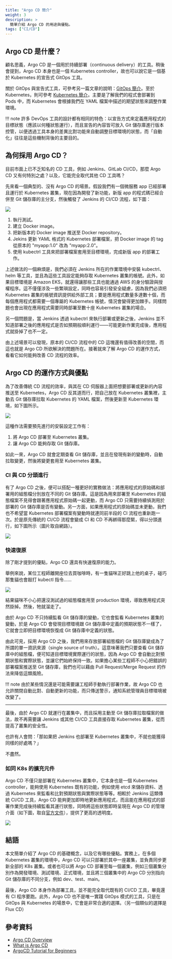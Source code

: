 ```yaml
---
title: "Argo CD 簡介"
weight: 3
description: >
  簡單介紹 Argo CD 的用途與優點。
tags: ["CI/CD"]  
---
```


## Argo CD 是什麼？

顧名思義，Argo CD 是一個用於持續部署（continuous delivery）的工具。稍後會提到，Argo CD 本身也是一個 Kubernetes controller，故也可以說它是一個基於 Kubernetes 的宣告式 GitOps 工具。

關於 GitOps 與宣告式工具，可參考另一篇文章的說明：[GitOps 簡介](gitops.md)。至於 Kubernetes，則可參考 [Kubernetes 簡介](../k8s/overview/k8s-overview.md)。主要是了解我們的程式會部署到 Pods 中，而 Kubernetes 會根據我們在 YAML 檔案中描述的期望狀態來調整作業環境。

!!! note
    許多 DevOps 工具的設計都有相同的特色：以宣告方式來定義應用程式的目標狀態（應該以何種狀態運行），而且宣告的內容皆可放入 Git 儲存庫進行版本控管，以便透過工具本身的差異比對功能來自動調整目標環境的狀態，而「自動化」往往是這些機制背後的主要目的。

## 為何採用 Argo CD？

目前市面上已不乏知名的 CD 工具，例如 Jenkins、GitLab CI/CD，那麼 Argo CD 又有何特別之處？以及，它能完全取代其他 CD 工具嗎？

先來看一個典型的、沒有 Argo CD 的場景。假設我們有一個微服務 app 已經部署且運行於 Kubernetes 叢集，現在因為開發了新功能，新版 app 的程式碼已經合併至 Git 儲存庫的主分支，然後觸發了 Jenkins 的 CI/CD 流程，如下圖：

![](images/scenario-no-argocd.png)

1. 執行測試。
2. 建立 Docker image。
3. 把新版本的 Docker image 推送至 Docker repository。
4. Jekins 更新 YAML 格式的 Kubernetes 部署檔案，把 Docker image 的 tag 從原本的 "myapp:1.0" 改為 "myapp:2.0"。
5. 使用 kubectrl 工具來把部署檔案套用至目標環境，完成新版 app 的部署工作。

上述做法的一個麻煩是，我們必須在 Jenkins 所在的作業環境中安裝 kubectrl、helm 等工具，並且為這些工具設定能夠存取 Kubernetes 叢集的帳號。此外，如果目標環境是 Amazon EKS，就還得讓那些工具也能通過 AWS 的身分驗證與授權程序。這不僅僅涉及一些繁瑣設定，同時也容易引發安全疑慮，因為我們必須把 Kubernetes 叢集的帳號資訊提供給外部工具；要是應用程式數量多達數十個，而每個應用程式都需要一個專屬的 Kubernetes 帳號，情況會變得更加棘手。同樣問題也會出現在應用程式需要同時部署至數十座 Kubernetes 叢集的場合。

另一個問題是，當 Jenkins 透過 kubectrl 來執行部署或更新之後，Jenkins 並不知道部署之後的應用程式是否如預期般順利運行——可能更新作業完成後，應用程式就掛掉了也不一定。

由上述場景可以發現，原本的 CI/CD 流程中的 CD 這塊還有值得改善的空間，而這也就是 Argo CD 所欲解決的問題所在。接著就來了解 Argo CD 的運作方式，看看它如何能夠改善 CD 流程的效率。

## Argo CD 的運作方式與優點

為了改善傳統 CD 流程的效率，與其在 CD 伺服器上面把想要部署或更新的內容推送至 Kubernetes，Argo CD 反其道而行，把自己放在 Kubernetes 叢集裡，主動去 Git 儲存庫拉取 Kubernetes 的 YAML 檔案，然後更新至 Kubernetes 環境，如下圖所示。

![](images/argocd-pull-changes.png)

這種作法需要預先進行的安裝設定工作有：

1. 將 Argo CD 部署至 Kubernetes 叢集。
2. 讓 Argo CD 能夠存取 Git 儲存庫。

如此一來，Argo CD 就會定期查看 Git 儲存庫，並且在發現有新的變動時，自動拉取變更，然後將變更套用至 Kubernetes 叢集。

### CI 與 CD 分頭進行

有了 Argo CD 之後，便可以搭配一種更好的實務做法：將應用程式的原始碼和部署用的組態檔分別放在不同的 Git 儲存庫。這是因為用來部署至 Kubernetes 的組態檔案不見得會跟著應用程式原始碼一起更動，而 Argo CD 只需要持續偵測用於部署的 Git 儲存庫是否有變動。另一方面，如果應用程式的原始碼並未更動，我們也不希望當 Kubernetes 部署檔案有變動時就連同前半段的 CI 流程也重新跑一次。於是原先傳統的 CI/CD 流程會變成 CI 和 CD 不再綁得那麼緊，得以分頭進行，如下圖所示（圖片取自網路）。

![](images/argocd-dedicate-repo.png)

### 快速復原

除了剛才提到的優點，Argo CD 還具有快速復原的能力。

舉例來說，某位工程師離開座位去買咖啡時，有一隻貓咪正好跳上他的桌子，碰巧那隻貓也會敲打 kubectl 指令……

![](images/cat-typing.gif)

結果貓咪不小心把還沒測試過的組態檔套用至 production 環境，導致應用程式突然掛掉。然後，牠就溜走了。

由於 Argo CD 不只持續監看 Git 儲存庫的變動，它也會監看 Kubernetes 叢集的變動，於是 Argo CD 會發現目標環境跟 Git 儲存庫中定義的預期狀態不一樣了，它就會立即把目標環境恢復成 Git 儲存庫中定義的狀態。

由此可見，採用 Argo CD 之後，我們用來存放部署組態檔的 Git 儲存庫變成為了所謂的單一資訊來源（single source of truth）。這意味著我們只要查看 Git 儲存庫中的組態檔，便可知道目標環境實際運行的狀態，因為 Argo CD 會自動比對預期狀態和實際狀態，並讓它們始終保持一致。如果擔心某些工程師不小心把錯誤的部署檔案推送至 Git 儲存庫，我們也可以藉由 Pull Request/Merge Request 的作法來降低這類風險。

!!! note
    由於某些情況還是可能需要讓工程師手動執行部署作業，故 Argo CD 也允許關閉自動比對、自動更新的功能，而只傳送警示，通知系統管理員目標環境被改變了。

---

最後，由於 Argo CD 就運行在叢集中，而且採用主動至 Git 儲存庫拉取檔案的做法，故不再需要讓 Jenkins 或其他 CI/CD 工具直接存取 Kubernetes 叢集，從而提高了叢集的安全性。

也許有人會問：「那如果把 Jenkins 也部署至 Kubernetes 叢集中，不就也能獲得同樣的好處嗎？」

不盡然。

### 如同 K8s 的擴充元件

Argo CD 不僅只是部署在 Kubernetes 叢集中，它本身也是一個 Kubernetes controller，能夠使用 Kubernetes 既有的功能，例如使用 etcd 來儲存資料、透過 Kubernetes 來監看和比對預期狀態與實際狀態等等。相較於 Jenkins 這類傳統 CI/CD 工具，Argo CD 能夠更加即時地更新應用程式，而且能在應用程式的部署作業完成後持續監看其運行狀態，同時將這些狀態即時呈現在 Argo CD 的管理介面（如下圖，取自[官方文件](https://argo-cd.readthedocs.io/en/stable/)），提供了更高的透明度。

![](images/argocd-ui.png)

## 結語

本文簡單介紹了 Argo CD 的基礎概念，以及它有哪些優點。實務上，在多個 Kubernetes 叢集的環境中，Argo CD 可以只部署於其中一座叢集，並負責同步更新全部的 K8s 叢集。或者也可以將 Argo CD 部署至每一個叢集，例如三個叢集分別作為開發環境、測試環境、正式環境，並且將三個叢集中的 Argo CD 分別指向 Git 儲存庫的不同分支，例如 dev、test、main。

最後，Argo CD 本身作為部署工具，並不能完全取代既有的 CI/CD 工具，畢竟還有 CI 程序要跑。此外，Argo CD 也不是唯一實踐 GitOps 模式的工具，只是在 GitOps 與 Kubernetes 的場景中，它會是非常合適的選擇。（另一個類似的選擇是 Flux CD）

## 參考資料

- [Argo CD Overview](https://argo-cd.readthedocs.io/en/stable/)
- [What is Argo CD](https://www.youtube.com/watch?v=p-kAqxuJNik)
- [ArgoCD Tutorial for Beginners](https://youtu.be/MeU5_k9ssrs)